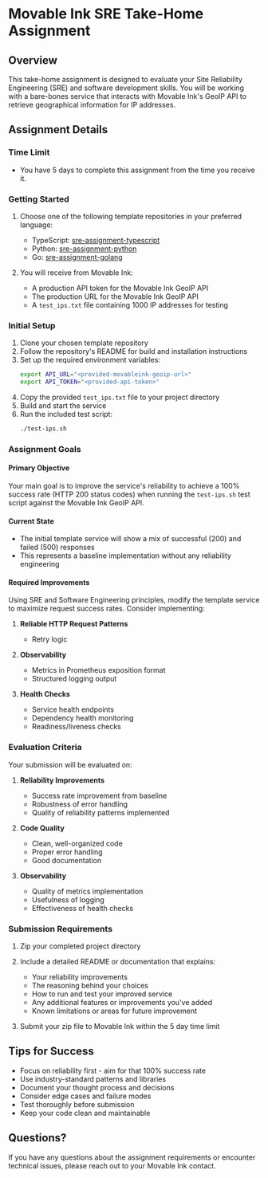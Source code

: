 # Movable Ink SRE Take-Home Assignment

## Overview

This take-home assignment is designed to evaluate your Site Reliability Engineering (SRE) and software development skills. You will be working with a bare-bones service that interacts with Movable Ink's GeoIP API to retrieve geographical information for IP addresses.

## Assignment Details

### Time Limit
- You have 5 days to complete this assignment from the time you receive it.

### Getting Started

1. Choose one of the following template repositories in your preferred language:
   - TypeScript: [sre-assignment-typescript](https://github.com/movableink/sre-assignment-typescript)
   - Python: [sre-assignment-python](https://github.com/movableink/sre-assignment-python)
   - Go: [sre-assignment-golang](https://github.com/movableink/sre-assignment-golang)

2. You will receive from Movable Ink:
   - A production API token for the Movable Ink GeoIP API
   - The production URL for the Movable Ink GeoIP API
   - A `test_ips.txt` file containing 1000 IP addresses for testing

### Initial Setup

1. Clone your chosen template repository
2. Follow the repository's README for build and installation instructions
3. Set up the required environment variables:
   ```bash
   export API_URL="<provided-movableink-geoip-url>"
   export API_TOKEN="<provided-api-token>"
   ```
4. Copy the provided `test_ips.txt` file to your project directory
5. Build and start the service
6. Run the included test script:
   ```bash
   ./test-ips.sh
   ```

### Assignment Goals

#### Primary Objective
Your main goal is to improve the service's reliability to achieve a 100% success rate (HTTP 200 status codes) when running the `test-ips.sh` test script against the Movable Ink GeoIP API.

#### Current State
- The initial template service will show a mix of successful (200) and failed (500) responses
- This represents a baseline implementation without any reliability engineering

#### Required Improvements
Using SRE and Software Engineering principles, modify the template service to maximize request success rates. Consider implementing:

1. **Reliable HTTP Request Patterns**
   - Retry logic

2. **Observability**
   - Metrics in Prometheus exposition format
   - Structured logging output

3. **Health Checks**
   - Service health endpoints
   - Dependency health monitoring
   - Readiness/liveness checks

### Evaluation Criteria

Your submission will be evaluated on:

1. **Reliability Improvements**
   - Success rate improvement from baseline
   - Robustness of error handling
   - Quality of reliability patterns implemented

2. **Code Quality**
   - Clean, well-organized code
   - Proper error handling
   - Good documentation

3. **Observability**
   - Quality of metrics implementation
   - Usefulness of logging
   - Effectiveness of health checks

### Submission Requirements

1. Zip your completed project directory
2. Include a detailed README or documentation that explains:
   - Your reliability improvements
   - The reasoning behind your choices
   - How to run and test your improved service
   - Any additional features or improvements you've added
   - Known limitations or areas for future improvement

3. Submit your zip file to Movable Ink within the 5 day time limit

## Tips for Success

- Focus on reliability first - aim for that 100% success rate
- Use industry-standard patterns and libraries
- Document your thought process and decisions
- Consider edge cases and failure modes
- Test thoroughly before submission
- Keep your code clean and maintainable

## Questions?

If you have any questions about the assignment requirements or encounter technical issues, please reach out to your Movable Ink contact.
